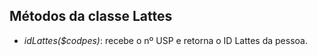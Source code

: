 ## Métodos da classe Lattes 
 - *idLattes($codpes)*: recebe o nº USP e retorna o ID Lattes da pessoa.